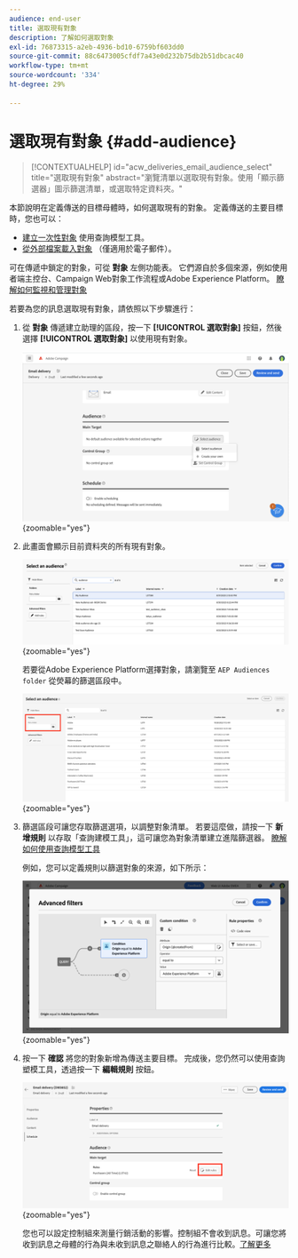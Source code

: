 ```yaml
---
audience: end-user
title: 選取現有對象
description: 了解如何選取對象
exl-id: 76873315-a2eb-4936-bd10-6759bf603dd0
source-git-commit: 88c6473005cfdf7a43e0d232b75db2b51dbcac40
workflow-type: tm+mt
source-wordcount: '334'
ht-degree: 29%

---
```



# 選取現有對象 {#add-audience}

>[!CONTEXTUALHELP]
>id="acw_deliveries_email_audience_select"
>title="選取現有對象"
>abstract="瀏覽清單以選取現有對象。使用「顯示篩選器」圖示篩選清單，或選取特定資料夾。"

本節說明在定義傳送的目標母體時，如何選取現有的對象。 定義傳送的主要目標時，您也可以：

* [建立一次性對象](one-time-audience.md) 使用查詢模型工具。
* [從外部檔案載入對象](file-audience.md) （僅適用於電子郵件）。

可在傳遞中鎖定的對象，可從 **對象** 左側功能表。 它們源自於多個來源，例如使用者端主控台、Campaign Web對象工作流程或Adobe Experience Platform。 [瞭解如何監視和管理對象](manage-audience.md)

若要為您的訊息選取現有對象，請依照以下步驟進行：

1. 從 **對象** 傳遞建立助理的區段，按一下 **[!UICONTROL 選取對象]** 按鈕，然後選擇 **[!UICONTROL 選取對象]** 以使用現有對象。

   ![](assets/create-audience.png){zoomable=&quot;yes&quot;}

1. 此畫面會顯示目前資料夾的所有現有對象。

   ![](assets/create-audience2.png){zoomable=&quot;yes&quot;}

   若要從Adobe Experience Platform選擇對象，請瀏覽至 `AEP Audiences folder` 從熒幕的篩選區段中。

   ![](assets/select-audience-folder.png){zoomable=&quot;yes&quot;}

1. 篩選區段可讓您存取篩選選項，以調整對象清單。 若要這麼做，請按一下 **新增規則** 以存取「查詢建模工具」，這可讓您為對象清單建立進階篩選器。 [瞭解如何使用查詢模型工具](../query/query-modeler-overview.md)

   例如，您可以定義規則以篩選對象的來源，如下所示：

   ![](assets/filter-on-aep-audience.png){zoomable=&quot;yes&quot;}

1. 按一下 **確認** 將您的對象新增為傳送主要目標。 完成後，您仍然可以使用查詢塑模工具，透過按一下 **編輯規則** 按鈕。

   ![](assets/refine-audience.png){zoomable=&quot;yes&quot;}

   您也可以設定控制組來測量行銷活動的影響。控制組不會收到訊息。可讓您將收到訊息之母體的行為與未收到訊息之聯絡人的行為進行比較。[了解更多](control-group.md)
